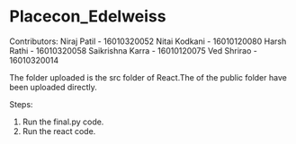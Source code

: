 # Placecon_Edelweiss

Contributors:
Niraj Patil            - 16010320052
Nitai Kodkani       - 16010120080
Harsh Rathi         - 16010320058
Saikrishna Karra  - 16010120075
Ved Shrirao         - 16010320014


The folder uploaded is the src folder of React.The of the public folder have been uploaded directly.



Steps:
1. Run the final.py code.
2. Run the react code.
